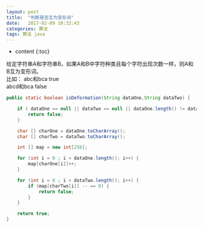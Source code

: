 ```yaml
---
layout: post
title:  "判断是否互为变形词"
date:   2017-02-09 10:32:43
categories: 算法
tags: 算法 java
---
```


* content
{:toc}

给定字符串A和字符串B，如果A和B中字符种类且每个字符出现次数一样，则A和B互为变形词。  
比如： 
abc和bca true  
abcd和bca false  





```java   
public static boolean isDeformation(String dataOne,String dataTwo) {

    if ( dataOne == null || dataTwo == null || dataOne.length() != dataTwo.length()) {
        return false;
    }

    char [] charOne = dataOne.toCharArray();
    char [] charTwo = dataTwo.toCharArray();

    int [] map = new int[256];

    for (int i = 0 ; i < dataOne.length(); i++) {
        map[charOne[i]]++;
    }

    for (int i = 0 ; i < dataTwo.length(); i++) {
        if (map[charTwo[i]] -- == 0) {
            return false;
        }
    }

    return true;
}  
```  



